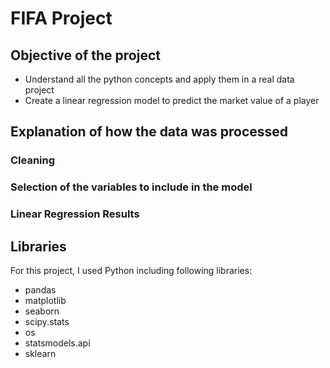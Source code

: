 # FIFA Project

## Objective of the project
- Understand all the python concepts and apply them in a real data project
- Create a linear regression model to predict the market value of a player

## Explanation of how the data was processed 

### Cleaning 

### Selection of the variables to include in the model

### Linear Regression Results


## Libraries 
For this project, I used Python including following libraries:
- pandas
- matplotlib
- seaborn
- scipy.stats
- os
- statsmodels.api
- sklearn
